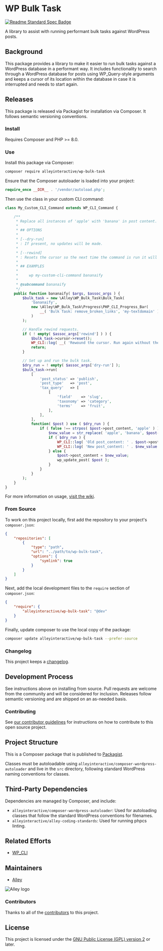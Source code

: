 # WP Bulk Task

[![Readme Standard Spec Badge](https://img.shields.io/badge/readme%20style-standard-brightgreen.svg?style=flat-square)](https://github.com/RichardLitt/standard-readme)

A library to assist with running performant bulk tasks against WordPress posts.

## Background

This package provides a library to make it easier to run bulk tasks against a
WordPress database in a performant way. It includes functionality to search
through a WordPress database for posts using WP_Query-style arguments and keeps
a cursor of its location within the database in case it is interrupted and needs
to start again.


## Releases

This package is released via Packagist for installation via Composer. It follows
semantic versioning conventions.


### Install

Requires Composer and PHP >= 8.0.


### Use

Install this package via Composer:

```sh
composer require alleyinteractive/wp-bulk-task
```

Ensure that the Composer autoloader is loaded into your project:

```php
require_once __DIR__ . '/vendor/autoload.php';
```

Then use the class in your custom CLI command:

```php
class My_Custom_CLI_Command extends WP_CLI_Command {

	/**
	 * Replace all instances of 'apple' with 'banana' in post content.
	 *
	 * ## OPTIONS
	 *
	 * [--dry-run]
	 * : If present, no updates will be made.
	 *
	 * [--rewind]
	 * : Resets the cursor so the next time the command is run it will start from the beginning.
	 *
	 * ## EXAMPLES
	 *
	 *     wp my-custom-cli-command bananaify
	 *
	 * @subcommand bananaify
	 */
	public function bananaify( $args, $assoc_args ) {
		$bulk_task = new \Alley\WP_Bulk_Task\Bulk_Task(
			'bananaify',
			new \Alley\WP_Bulk_Task\Progress\PHP_CLI_Progress_Bar(
				__( 'Bulk Task: remove_broken_links', 'my-textdomain' )
			)
		);

		// Handle rewind requests.
		if ( ! empty( $assoc_args['rewind'] ) ) {
			$bulk_task->cursor->reset();
			WP_CLI::log( __( 'Rewound the cursor. Run again without the --rewind flag to process posts.', 'my-textdomain' ) );
			return;
		}

		// Set up and run the bulk task.
		$dry_run = ! empty( $assoc_args['dry-run'] );
		$bulk_task->run(
			[
				'post_status' => 'publish',
				'post_type'   => 'post',
				'tax_query'   => [
					[
						'field'    => 'slug',
						'taxonomy' => 'category',
						'terms'    => 'fruit',
					],
				],
			],
			function( $post ) use ( $dry_run ) {
				if ( false !== strpos( $post->post_content, 'apple' ) ) {
					$new_value = str_replace( 'apple', 'banana', $post->post_content );
					if ( $dry_run ) {
						WP_CLI::log( 'Old post_content: ' . $post->post_content );
						WP_CLI::log( 'New post_content: ' . $new_value );
					} else {
						$post->post_content = $new_value;
						wp_update_post( $post );
					}
				}
			}
		);
	}
}
```

For more information on usage,
[visit the wiki](https://github.com/alleyinteractive/wp-bulk-task/wiki).


### From Source

To work on this project locally, first add the repository to your project's
`composer.json`:

```json
{
	"repositories": [
		{
			"type": "path",
			"url": "../path/to/wp-bulk-task",
			"options": {
				"symlink": true
			}
		}
	]
}
```

Next, add the local development files to the `require` section of
`composer.json`:

```json
{
	"require": {
		"alleyinteractive/wp-bulk-task": "@dev"
	}
}
```

Finally, update composer to use the local copy of the package:

```sh
composer update alleyinteractive/wp-bulk-task --prefer-source
```


### Changelog

This project keeps a [changelog](CHANGELOG.md).


## Development Process

See instructions above on installing from source. Pull requests are welcome from
the community and will be considered for inclusion. Releases follow semantic
versioning and are shipped on an as-needed basis.


### Contributing

See [our contributor guidelines](CONTRIBUTING.md) for instructions on how to
contribute to this open source project.


## Project Structure

This is a Composer package that is published to
[Packagist](https://packagist.org/).

Classes must be autoloadable using
`alleyinteractive/composer-wordpress-autoloader` and live in the `src`
directory, following standard WordPress naming conventions for classes.


## Third-Party Dependencies

Dependencies are managed by Composer, and include:

- `alleyinteractive/composer-wordpress-autoloader`: Used for autoloading classes
  that follow the standard WordPress conventions for filenames.
- `alleyinteractive/alley-coding-standards`: Used for running phpcs linting.


## Related Efforts

- [WP_CLI](https://github.com/wp-cli/wp-cli)


## Maintainers

- [Alley](https://github.com/alleyinteractive)

![Alley logo](https://avatars.githubusercontent.com/u/1733454?s=200&v=4)

### Contributors

Thanks to all of the [contributors](CONTRIBUTORS.md) to this project.


## License

This project is licensed under the
[GNU Public License (GPL) version 2](LICENSE) or later.
